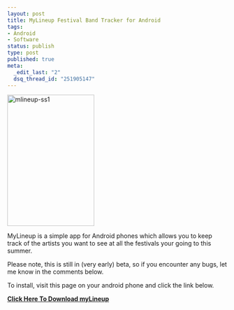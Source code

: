 ```yaml
--- 
layout: post
title: MyLineup Festival Band Tracker for Android
tags: 
- Android
- Software
status: publish
type: post
published: true
meta: 
  _edit_last: "2"
  dsq_thread_id: "251905147"
---
```

<p class=alignc><a href="http://www.craig-russell.co.uk/wp-content/uploads/2009/07/mlineup-ss1.JPG"><img class="aligncenter size-medium wp-image-222" title="mlineup-ss1" src="http://www.craig-russell.co.uk/wp-content/uploads/2009/07/mlineup-ss1-199x300.jpg" alt="mlineup-ss1" width="199" height="300" /></a></p>

<p>MyLineup is a simple app for Android phones which allows you to keep track of the artists you want to see at all the festivals your going to this summer.</p>

<p>Please note, this is still in (very early) beta, so if you encounter any bugs, let me know in the comments below.</p>

<p>To install, visit this page on your android phone and click the link below.</p>

<p class=alignc><strong><a href="http://www.craig-russell.co.uk/wp-content/uploads/2009/07/myLineup.apk">Click Here To Download myLineup</a></strong></p>

